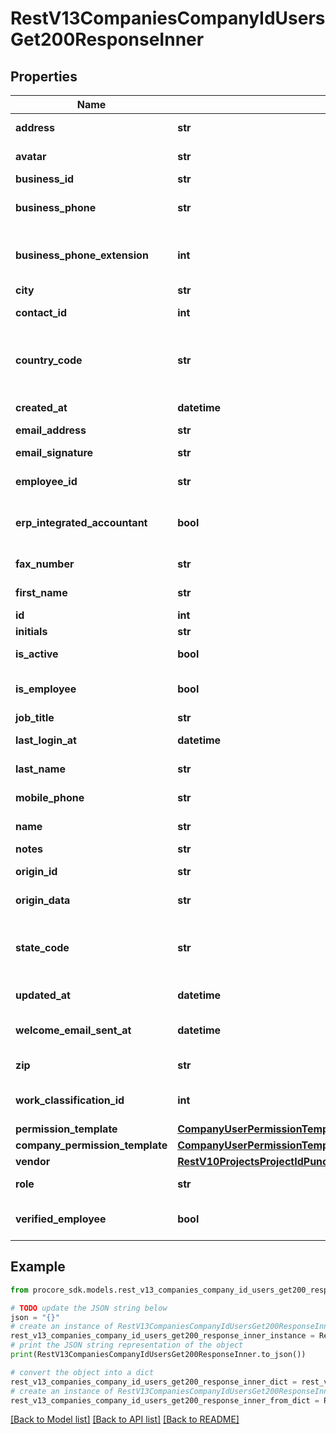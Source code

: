 # RestV13CompaniesCompanyIdUsersGet200ResponseInner


## Properties

Name | Type | Description | Notes
------------ | ------------- | ------------- | -------------
**address** | **str** | User address | [optional] 
**avatar** | **str** | User avatar url | [optional] 
**business_id** | **str** | Business id | [optional] 
**business_phone** | **str** | User business phone | [optional] 
**business_phone_extension** | **int** | User business phone extension | [optional] 
**city** | **str** | User city | [optional] 
**contact_id** | **int** | User Contact ID | [optional] 
**country_code** | **str** | User country code (ISO-3166 Alpha-2 format) | [optional] 
**created_at** | **datetime** | User created at | [optional] 
**email_address** | **str** | User email | [optional] 
**email_signature** | **str** | User email signature | [optional] 
**employee_id** | **str** | User employee id | [optional] 
**erp_integrated_accountant** | **bool** | User ERP integrated accountant status | [optional] 
**fax_number** | **str** | User fax number | [optional] 
**first_name** | **str** | User first name | [optional] 
**id** | **int** | User id | [optional] 
**initials** | **str** | User initials | [optional] 
**is_active** | **bool** | User active status | [optional] 
**is_employee** | **bool** | User employee status | [optional] 
**job_title** | **str** | User job title | [optional] 
**last_login_at** | **datetime** | User last login at | [optional] 
**last_name** | **str** | User last name | [optional] 
**mobile_phone** | **str** | User mobile phone | [optional] 
**name** | **str** | User full name | [optional] 
**notes** | **str** | User notes | [optional] 
**origin_id** | **str** | User origin id | [optional] 
**origin_data** | **str** | User origin data | [optional] 
**state_code** | **str** | User state code (ISO-3166 Alpha-2 format) | [optional] 
**updated_at** | **datetime** | User updated at | [optional] 
**welcome_email_sent_at** | **datetime** | User welcome email sent at | [optional] 
**zip** | **str** | User zip code | [optional] 
**work_classification_id** | **int** | Work classification id | [optional] 
**permission_template** | [**CompanyUserPermissionTemplate**](CompanyUserPermissionTemplate.md) |  | [optional] 
**company_permission_template** | [**CompanyUserPermissionTemplate**](CompanyUserPermissionTemplate.md) |  | [optional] 
**vendor** | [**RestV10ProjectsProjectIdPunchItemAssignmentsIdGet200ResponseVendor**](RestV10ProjectsProjectIdPunchItemAssignmentsIdGet200ResponseVendor.md) |  | [optional] 
**role** | **str** | Role of the User | [optional] 
**verified_employee** | **bool** | If a user is a verified employee | [optional] 

## Example

```python
from procore_sdk.models.rest_v13_companies_company_id_users_get200_response_inner import RestV13CompaniesCompanyIdUsersGet200ResponseInner

# TODO update the JSON string below
json = "{}"
# create an instance of RestV13CompaniesCompanyIdUsersGet200ResponseInner from a JSON string
rest_v13_companies_company_id_users_get200_response_inner_instance = RestV13CompaniesCompanyIdUsersGet200ResponseInner.from_json(json)
# print the JSON string representation of the object
print(RestV13CompaniesCompanyIdUsersGet200ResponseInner.to_json())

# convert the object into a dict
rest_v13_companies_company_id_users_get200_response_inner_dict = rest_v13_companies_company_id_users_get200_response_inner_instance.to_dict()
# create an instance of RestV13CompaniesCompanyIdUsersGet200ResponseInner from a dict
rest_v13_companies_company_id_users_get200_response_inner_from_dict = RestV13CompaniesCompanyIdUsersGet200ResponseInner.from_dict(rest_v13_companies_company_id_users_get200_response_inner_dict)
```
[[Back to Model list]](../README.md#documentation-for-models) [[Back to API list]](../README.md#documentation-for-api-endpoints) [[Back to README]](../README.md)



